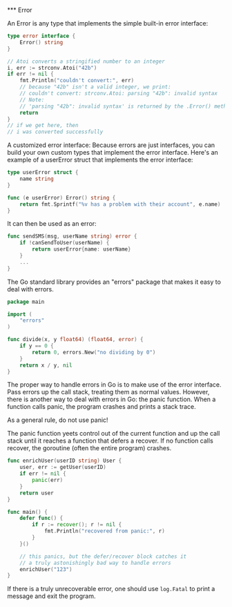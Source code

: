 *** Error

An Error is any type that implements the simple built-in error interface:
```go
type error interface {
    Error() string
}

// Atoi converts a stringified number to an integer
i, err := strconv.Atoi("42b")
if err != nil {
    fmt.Println("couldn't convert:", err)
    // because "42b" isn't a valid integer, we print:
    // couldn't convert: strconv.Atoi: parsing "42b": invalid syntax
    // Note:
    // 'parsing "42b": invalid syntax' is returned by the .Error() method
    return
}
// if we get here, then
// i was converted successfully
```

A customized error interface:
Because errors are just interfaces, you can build your own custom types that implement the error interface. Here's an example of a userError struct that implements the error interface:
```go
type userError struct {
    name string
}

func (e userError) Error() string {
    return fmt.Sprintf("%v has a problem with their account", e.name)
}
```
It can then be used as an error:

```go
func sendSMS(msg, userName string) error {
    if !canSendToUser(userName) {
        return userError{name: userName}
    }
    ...
}
```

The Go standard library provides an "errors" package that makes it easy to deal with errors.

```go
package main

import (
	"errors"
)

func divide(x, y float64) (float64, error) {
	if y == 0 {
		return 0, errors.New("no dividing by 0")
	}
	return x / y, nil
}
```

The proper way to handle errors in Go is to make use of the error interface. Pass errors up the call stack, treating them as normal values. However, there is another way to deal with errors in Go: the panic function. When a function calls panic, the program crashes and prints a stack trace.

As a general rule, do not use panic!

The panic function yeets control out of the current function and up the call stack until it reaches a function that defers a recover. If no function calls recover, the goroutine (often the entire program) crashes.
```go
func enrichUser(userID string) User {
    user, err := getUser(userID)
    if err != nil {
        panic(err)
    }
    return user
}

func main() {
    defer func() {
        if r := recover(); r != nil {
            fmt.Println("recovered from panic:", r)
        }
    }()

    // this panics, but the defer/recover block catches it
    // a truly astonishingly bad way to handle errors
    enrichUser("123")
}
```

If there is a truly unrecoverable error, one should use `log.Fatal` to print a message and exit the program.
